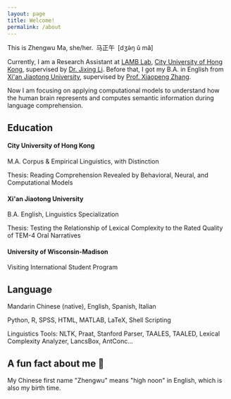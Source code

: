 ```yaml
---
layout: page
title: Welcome!
permalink: /about
---
```

This is Zhengwu Ma, she/her.&ensp;马正午&ensp;[dʒə̀ŋ ǔ mǎ]

Currently, I am a Research Assistant at [LAMB Lab](https://compneurolinglab.github.io/), [City University of Hong Kong](https://www.cityu.edu.hk/), supervised by [Dr. Jixing Li](https://jixing-li.github.io/). Before that, I got my B.A. in English from [Xi'an Jiaotong University](http://www.xjtu.edu.cn), supervised by [Prof. Xiaopeng Zhang](http://gr.xjtu.edu.cn/en/web/zhangxp).

Now I am focusing on applying computational models to understand how the human brain represents and computes semantic information during language comprehension.

## Education

<h4> City University of Hong Kong </h4>

  M.A. Corpus & Empirical Linguistics, with Distinction

  Thesis: Reading Comprehension Revealed by Behavioral, Neural, and Computational Models

<h4> Xi'an Jiaotong University </h4>

  B.A. English, Linguistics Specialization

  Thesis: Testing the Relationship of Lexical Complexity to the Rated Quality of TEM-4 Oral Narratives

<h4> University of Wisconsin-Madison </h4>

  Visiting International Student Program

## Language

Mandarin Chinese (native), English, Spanish, Italian

Python, R, SPSS, HTML, MATLAB, LaTeX, Shell Scripting

Linguistics Tools: NLTK, Praat, Stanford Parser, TAALES, TAALED, Lexical Complexity Analyzer, LancsBox, AntConc...

## A fun fact about me 🥳

My Chinese first name "Zhengwu" means "high noon" in English, which is also my birth time.  
